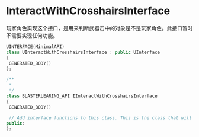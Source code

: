 # InteractWithCrosshairsInterface

玩家角色实现这个接口，是用来判断武器击中的对象是不是玩家角色。此接口暂时不需要实现任何功能。

```cpp
UINTERFACE(MinimalAPI)
class UInteractWithCrosshairsInterface : public UInterface
{
 GENERATED_BODY()
};

/**
 * 
 */
class BLASTERLEARING_API IInteractWithCrosshairsInterface
{
 GENERATED_BODY()

 // Add interface functions to this class. This is the class that will be inherited to implement this interface.
public:
};
```
